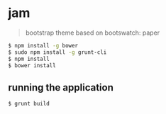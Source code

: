 
# jam

> bootstrap theme based on bootswatch: paper

```bash
$ npm install -g bower
$ sudo npm install -g grunt-cli
$ npm install
$ bower install
```

## running the application

```bash
$ grunt build
```
